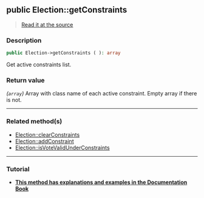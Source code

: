 ## public Election::getConstraints

> [Read it at the source](https://github.com/julien-boudry/Condorcet/blob/master/src/Election.php#L378)

### Description    

```php
public Election->getConstraints ( ): array
```

Get active constraints list.
    

### Return value   

*(`array`)* Array with class name of each active constraint. Empty array if there is not.


---------------------------------------

### Related method(s)      

* [Election::clearConstraints](/Docs/api-reference/Election%20Class/Election--clearConstraints.md)    
* [Election::addConstraint](/Docs/api-reference/Election%20Class/Election--addConstraint.md)    
* [Election::isVoteValidUnderConstraints](/Docs/api-reference/Election%20Class/Election--isVoteValidUnderConstraints.md)    

---------------------------------------

### Tutorial

* **[This method has explanations and examples in the Documentation Book](https://www.condorcet.io/3.AsPhpLibrary/5.Votes/4.VoteConstraints)**    
